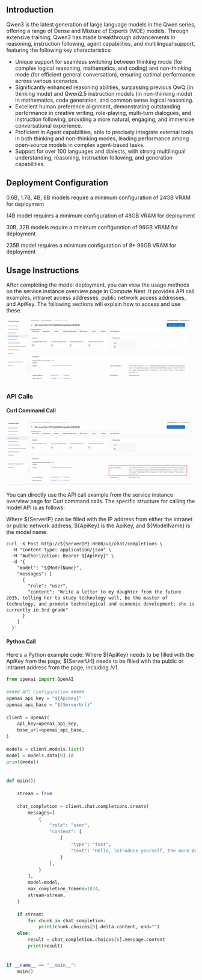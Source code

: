 ## Introduction
Qwen3 is the latest generation of large language models in the Qwen series, offering a range of Dense and Mixture of Experts (MOE) models. Through extensive training, Qwen3 has made breakthrough advancements in reasoning, instruction following, agent capabilities, and multilingual support, featuring the following key characteristics:

- Unique support for seamless switching between thinking mode (for complex logical reasoning, mathematics, and coding) and non-thinking mode (for efficient general conversation), ensuring optimal performance across various scenarios.
- Significantly enhanced reasoning abilities, surpassing previous QwQ (in thinking mode) and Qwen2.5 instruction models (in non-thinking mode) in mathematics, code generation, and common sense logical reasoning.
- Excellent human preference alignment, demonstrating outstanding performance in creative writing, role-playing, multi-turn dialogues, and instruction following, providing a more natural, engaging, and immersive conversational experience.
- Proficient in Agent capabilities, able to precisely integrate external tools in both thinking and non-thinking modes, leading performance among open-source models in complex agent-based tasks.
- Support for over 100 languages and dialects, with strong multilingual understanding, reasoning, instruction following, and generation capabilities.

## Deployment Configuration
0.6B, 1.7B, 4B, 8B models require a minimum configuration of 24GB VRAM for deployment

14B model requires a minimum configuration of 48GB VRAM for deployment

30B, 32B models require a minimum configuration of 96GB VRAM for deployment

235B model requires a minimum configuration of 8* 96GB VRAM for deployment

## Usage Instructions
After completing the model deployment, you can view the usage methods on the service instance overview page in Compute Nest. It provides API call examples, intranet access addresses, public network access addresses, and ApiKey. The following sections will explain how to access and use these.

![img-llm-use-desc.png](../image-en/img-llm-use-desc.png)

### API Calls
#### Curl Command Call

![img.png](../image-en/img-api-call.png)

You can directly use the API call example from the service instance overview page for Curl command calls. The specific structure for calling the model API is as follows:

Where ${ServerIP} can be filled with the IP address from either the intranet or public network address, ${ApiKey} is the ApiKey, and ${ModelName} is the model name.
```shell
curl -X Post http://${ServerIP}:8000/v1/chat/completions \
  -H "Content-Type: application/json" \
  -H "Authorization: Bearer ${ApiKey}" \
  -d '{
    "model": "${ModelName}",
    "messages": [
      {
        "role": "user",
        "content": "Write a letter to my daughter from the future 2035, telling her to study technology well, be the master of technology, and promote technological and economic development; she is currently in 3rd grade"
      }
    ]
  }'
```

#### Python Call
Here's a Python example code: Where ${ApiKey} needs to be filled with the ApiKey from the page; ${ServerUrl} needs to be filled with the public or intranet address from the page, including /v1.
```python
from openai import OpenAI

##### API Configuration #####
openai_api_key = "${ApiKey}"
openai_api_base = "${ServerUrl}"

client = OpenAI(
    api_key=openai_api_key,
    base_url=openai_api_base,
)

models = client.models.list()
model = models.data[0].id
print(model)


def main():

    stream = True

    chat_completion = client.chat.completions.create(
        messages=[
            {
                "role": "user",
                "content": [
                    {
                        "type": "text",
                        "text": "Hello, introduce yourself, the more detailed the better.",
                    }
                ],
            }
        ],
        model=model,
        max_completion_tokens=1024,
        stream=stream,
    )

    if stream:
        for chunk in chat_completion:
            print(chunk.choices[0].delta.content, end="")
    else:
        result = chat_completion.choices[0].message.content
        print(result)


if __name__ == "__main__":
    main()
```